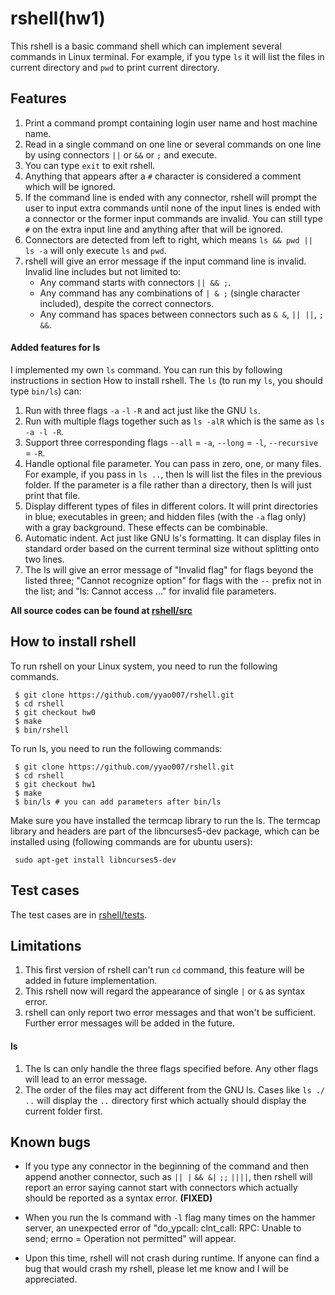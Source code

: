 # rshell(hw1)
This rshell is a basic command shell which can implement several commands in Linux terminal. For example, if you type `ls` it will list the files in current directory and `pwd` to print current directory.

## Features
1. Print a command prompt containing login user name and host machine name.
2. Read in a single command on one line or several commands on one line by using connectors `||` or `&&` or `;` and execute.
3. You can type `exit` to exit rshell.
4. Anything that appears after a `#` character is considered a comment which will be ignored.
5. If the command line is ended with any connector, rshell will prompt the user to input extra commands until none of the input lines is ended with a connector or the former input commands are invalid. You can still type `#` on the extra input line and anything after that will be ignored.
6. Connectors are detected from left to right, which means `ls && pwd || ls -a` will only execute `ls` and `pwd`.
7. rshell will give an error message if the input command line is invalid. Invalid line includes but not limited to:
    * Any command starts with connectors `|| && ;`.
    * Any command has any combinations of `| & ;` (single character included), despite the correct connectors.
    * Any command has spaces between connectors such as `& &`, `|| ||`, `; &&`.

#### Added features for ls
I implemented my own `ls` command. You can run this by following instructions in section How to install rshell. The `ls` (to run my `ls`, you should type `bin/ls`) can:

1. Run with three flags `-a` `-l` `-R` and act just like the GNU `ls`.
2. Run with multiple flags together such as `ls -alR` which is the same as `ls -a -l -R`.
3. Support three corresponding flags `--all` = `-a`, `--long` = `-l`, `--recursive` = `-R`.
4. Handle optional file parameter. You can pass in zero, one, or many files. For example, if you pass in `ls ..`, then ls will list the files in the previous folder. If the parameter is a file rather than a directory, then ls will just print that file.
5. Display different types of files in different colors. It will print directories in blue; executables in green; and hidden files (with the `-a` flag only) with a gray background. These effects can be combinable.
6. Automatic indent. Act just like GNU ls's formatting. It can display files in standard order based on the current terminal size without splitting onto two lines.
7. The ls will give an error message of "Invalid flag" for flags beyond the listed three; "Cannot recognize option" for flags with the `--` prefix not in the list; and "ls: Cannot access ..." for invalid file parameters.

**All source codes can be found at [rshell/src](https://github.com/yyao007/rshell/tree/master/src)**

## How to install rshell
To run rshell on your Linux system, you need to run the following commands.
```
 $ git clone https://github.com/yyao007/rshell.git
 $ cd rshell
 $ git checkout hw0
 $ make
 $ bin/rshell
```
To run ls, you need to run the following commands:
```
 $ git clone https://github.com/yyao007/rshell.git
 $ cd rshell
 $ git checkout hw1
 $ make
 $ bin/ls # you can add parameters after bin/ls
```
Make sure you have installed the termcap library to run the ls. The termcap library and headers are part of the libncurses5-dev package, which can be installed using (following commands are for ubuntu users):
```
 sudo apt-get install libncurses5-dev
```

## Test cases
The test cases are in [rshell/tests](https://github.com/yyao007/rshell/tree/master/tests).

## Limitations
1. This first version of rshell can't run `cd` command, this feature will be added in future implementation.
2. This rshell now will regard the appearance of single `|` or `&` as syntax error.
3. rshell can only report two error messages and that won't be sufficient. Further error messages will be added in the future.

#### ls
1. The ls can only handle the three flags specified before. Any other flags will lead to an error message.
2. The order of the files may act different from the GNU ls. Cases like `ls ./ ..` will display the `..` directory first which actually should display the current folder first.

## Known bugs
* If you type any connector in the beginning of the command and then append another connector, such as `|| |` `&& &|`  `;;` `||||`, then rshell will report an error saying cannot start with connectors which actually should be reported as a syntax error. **(FIXED)**
* When you run the ls command with `-l` flag many times on the hammer server, an unexpected error of "do_ypcall: clnt_call: RPC: Unable to send; errno = Operation not permitted" will appear.

* Upon this time, rshell will not crash during runtime. If anyone can find a bug that would crash my rshell, please let me know and I will be appreciated.

